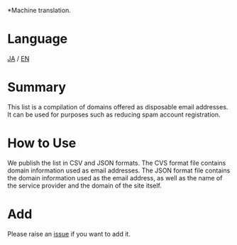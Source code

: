 *Machine translation.

# Language
[JA](./README.md) / [EN](./README-EN.md)

# Summary
This list is a compilation of domains offered as disposable email addresses. It can be used for purposes such as reducing spam account registration.

# How to Use
We publish the list in CSV and JSON formats. The CVS format file contains domain information used as email addresses. The JSON format file contains the domain information used as the email address, as well as the name of the service provider and the domain of the site itself.

# Add
Please raise an [issue](https://github.com/FrascotTech/AdminKit/issues/new?assignees=&labels=Add&template=add-temporary-mail-address.md&title=Add+Temporary+mail+address) if you want to add it.